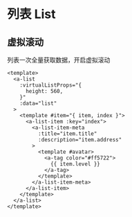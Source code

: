 # 列表 List

## 虚拟滚动

列表一次全量获取数据，开启虚拟滚动

<a-card>
  <a-list
    :virtualListProps="{
      height: 560,
    }"
    :data="list"
  >
    <template #item="{ item, index }">
      <a-list-item :key="index">
        <a-list-item-meta
          :title="item.title"
          :description="item.address"
        >
          <template #avatar>
            <a-tag color="#ff5722">
              {{ item.level }}
            </a-tag>
          </template>
        </a-list-item-meta>
      </a-list-item>
    </template>
  </a-list>
</a-card>

<script lang="ts" setup>
import { reactive } from 'vue';

const list = reactive(Array(10000).fill(null).map((_, index) => {
  const subfix = `0000${index}`.slice(-5);
  return {
    level: '一级警情',
    title: `流产事故\\犯罪\\人工流产(${subfix}) `,
    address: '市政府广场'
  };
}))
</script>

```vue{3-5}
<template>
  <a-list
    :virtualListProps="{
      height: 560,
    }"
    :data="list"
  >
    <template #item="{ item, index }">
      <a-list-item :key="index">
        <a-list-item-meta
          :title="item.title"
          :description="item.address"
        >
          <template #avatar>
            <a-tag color="#ff5722">
              {{ item.level }}
            </a-tag>
          </template>
        </a-list-item-meta>
      </a-list-item>
    </template>
  </a-list>
</template>
```
